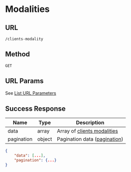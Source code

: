 # Modalities

## URL
`/clients-modality`

## Method
`GET`

## URL Params
See [List URL Parameters](../../params/list.md)

## Success Response
| Name | Type | Description |
| --- | --- | --- |
| data | array | Array of [clients modalities](../../response/clients_modality.md) |
| pagination | object | Pagination data ([pagination](../../response/pagination.md)) |

```json
{
    "data": [...],
    "pagination": {...}
}
```
